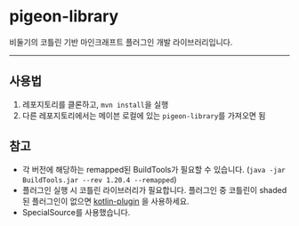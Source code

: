 <h1>pigeon-library</h1>

비둘기의 코틀린 기반 마인크래프트 플러그인 개발 라이브러리입니다.

---

<h2>사용법</h2>

1. 레포지토리를 클론하고, `mvn install`을 실행
2. 다른 레포지토리에서는 메이븐 로컬에 있는 `pigeon-library`를 가져오면 됨


<h2>참고</h2>

- 각 버전에 해당하는 remapped된 BuildTools가 필요할 수 있습니다. (`java -jar BuildTools.jar --rev 1.20.4 --remapped`) 
- 플러그인 실행 시 코틀린 라이브러리가 필요합니다. 플러그인 중 코틀린이 shaded된 플러그인이 없으면 [kotlin-plugin](https://github.com/Kobins/kotlin-plugin) 을 사용하세요.
- SpecialSource를 사용했습니다.